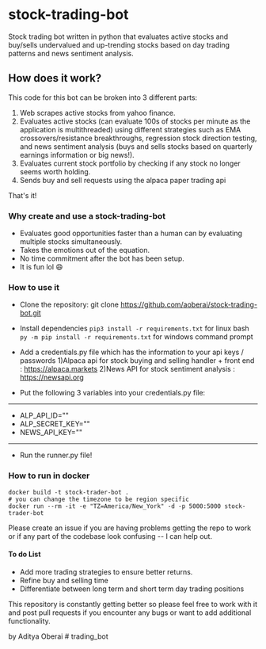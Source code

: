 # stock-trading-bot

Stock trading bot written in python that evaluates active stocks and buy/sells undervalued and up-trending stocks based on day trading patterns and news sentiment analysis.

## How does it work?

This code for this bot can be broken into 3 different parts:

1. Web scrapes active stocks from yahoo finance.
2. Evaluates active stocks (can evaluate 100s of stocks per minute as the application is multithreaded) using different strategies such as EMA crossovers/resistance breakthroughs, regression stock direction testing, and news sentiment analysis (buys and sells stocks based on quarterly earnings information or big news!).
3. Evaluates current stock portfolio by checking if any stock no longer seems worth holding.
4. Sends buy and sell requests using the alpaca paper trading api

That's it!

### Why create and use a stock-trading-bot

- Evaluates good opportunities faster than a human can by evaluating multiple stocks simultaneously.
- Takes the emotions out of the equation.
- No time commitment after the bot has been setup.
- It is fun lol :smile:

### How to use it

- Clone the repository: git clone https://github.com/aoberai/stock-trading-bot.git
- Install dependencies
  `pip3 install -r requirements.txt` for linux bash
  `py -m pip install -r requirements.txt` for windows command prompt
- Add a credentials.py file which has the information to your api keys / passwords
  1)Alpaca api for stock buying and selling handler + front end : https://alpaca.markets
  2)News API for stock sentiment analysis : https://newsapi.org

- Put the following 3 variables into your credentials.py file:

---

- ALP_API_ID=""
- ALP_SECRET_KEY=""
- NEWS_API_KEY=""

---

- Run the runner.py file!

### How to run in docker

```
docker build -t stock-trader-bot .
# you can change the timezone to be region specific
docker run --rm -it -e "TZ=America/New_York" -d -p 5000:5000 stock-trader-bot
```

Please create an issue if you are having problems getting the repo to work or if any part of the codebase look confusing -- I can help out.

#### To do List

- Add more trading strategies to ensure better returns.
- Refine buy and selling time
- Differentiate between long term and short term day trading positions

This repository is constantly getting better so please feel free to work with it and post pull requests if you encounter any bugs or want to add additional functionality. 

by Aditya Oberai
#   t r a d i n g _ b o t  
 